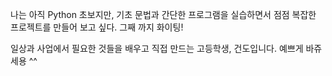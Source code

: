 나는 아직 Python 초보지만, 기초 문법과 간단한 프로그램을 실습하면서 점점 복잡한 프로젝트를 만들어 보고 싶다.
그째 까지 화이팅!

일상과 사업에서 필요한 것들을 배우고 직접 만드는 고등학생, 건도입니다. 예쁘게 바쥬세용 ^^
